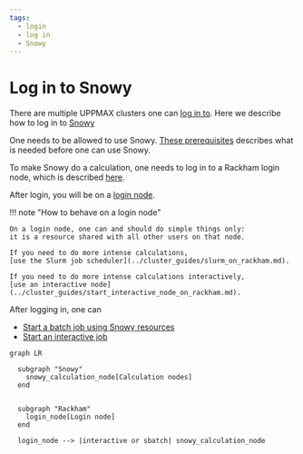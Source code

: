 ```yaml
---
tags:
  - login
  - log in
  - Snowy
---
```


# Log in to Snowy

There are multiple UPPMAX clusters one can [log in to](../getting_started/login.md).
Here we describe how to log in to [Snowy](../cluster_guides/snowy.md)

One needs to be allowed to use Snowy.
[These prerequisites](rackham_usage_prerequisites.md) describes what is needed before one can use Snowy.

To make Snowy do a calculation, one needs to log in to a Rackham login node,
which is described [here](../getting_started/login_rackham.md).

After login, you will be on a [login node](../cluster_guides/login_node.md).

!!! note "How to behave on a login node"

    On a login node, one can and should do simple things only:
    it is a resource shared with all other users on that node.

    If you need to do more intense calculations,
    [use the Slurm job scheduler](../cluster_guides/slurm_on_rackham.md).

    If you need to do more intense calculations interactively,
    [use an interactive node](../cluster_guides/start_interactive_node_on_rackham.md).

After logging in, one can

- [Start a batch job using Snowy resources](../cluster_guides/slurm.md)
- [Start an interactive job](../cluster_guides/start_interactive_node_on_snowy.md)

```mermaid
graph LR

  subgraph "Snowy"
    snowy_calculation_node[Calculation nodes]
  end


  subgraph "Rackham"
    login_node[Login node]
  end
    
  login_node --> |interactive or sbatch| snowy_calculation_node
```
